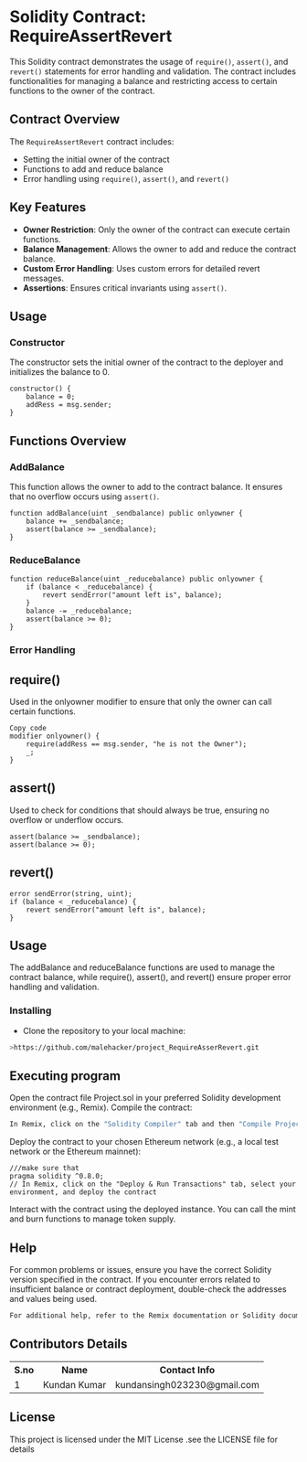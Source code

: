 # Solidity Contract: RequireAssertRevert

This Solidity contract demonstrates the usage of `require()`, `assert()`, and `revert()` statements for error handling and validation. The contract includes functionalities for managing a balance and restricting access to certain functions to the owner of the contract.

## Contract Overview

The `RequireAssertRevert` contract includes:
- Setting the initial owner of the contract
- Functions to add and reduce balance
- Error handling using `require()`, `assert()`, and `revert()`

## Key Features

- **Owner Restriction**: Only the owner of the contract can execute certain functions.
- **Balance Management**: Allows the owner to add and reduce the contract balance.
- **Custom Error Handling**: Uses custom errors for detailed revert messages.
- **Assertions**: Ensures critical invariants using `assert()`.

## Usage

### Constructor

The constructor sets the initial owner of the contract to the deployer and initializes the balance to 0.

```solidity
constructor() {
    balance = 0;
    addRess = msg.sender;
}
```

## Functions Overview

### AddBalance

This function allows the owner to add to the contract balance. It ensures that no overflow occurs using `assert()`.

```solidity
function addBalance(uint _sendbalance) public onlyowner {
    balance += _sendbalance;
    assert(balance >= _sendbalance);
}
```


### ReduceBalance
```solidity
function reduceBalance(uint _reducebalance) public onlyowner {
    if (balance < _reducebalance) {
        revert sendError("amount left is", balance);
    }
    balance -= _reducebalance;
    assert(balance >= 0);
}
```

### Error Handling
## require()
Used in the onlyowner modifier to ensure that only the owner can call certain functions.

```solidity
Copy code
modifier onlyowner() {
    require(addRess == msg.sender, "he is not the Owner");
    _;
}
```

## assert()
Used to check for conditions that should always be true, ensuring no overflow or underflow occurs.

```solidity
assert(balance >= _sendbalance);
assert(balance >= 0);
```
## revert()

```solidity
error sendError(string, uint);
if (balance < _reducebalance) {
    revert sendError("amount left is", balance);
}
```
## Usage
The addBalance and reduceBalance functions are used to manage the contract balance, while require(), assert(), and revert() ensure proper error handling and validation.


### Installing

* Clone the repository to your local machine:

```sh
>https://github.com/malehacker/project_RequireAsserRevert.git
```

## Executing program
Open the contract file Project.sol in your preferred Solidity development environment (e.g., Remix).
Compile the contract:
```sh
In Remix, click on the "Solidity Compiler" tab and then "Compile Project.sol"
```

Deploy the contract to your chosen Ethereum network (e.g., a local test network or the Ethereum mainnet):
```solidity
///make sure that
pragma solidity ^0.8.0;
// In Remix, click on the "Deploy & Run Transactions" tab, select your environment, and deploy the contract
```
Interact with the contract using the deployed instance. You can call the mint and burn functions to manage token supply.

## Help
For common problems or issues, ensure you have the correct Solidity version specified in the contract. If you encounter errors related to insufficient balance or contract deployment, double-check the addresses and values being used.

```sh
For additional help, refer to the Remix documentation or Solidity documentation
```
## Contributors Details

<table>
  <tr>
    <th>S.no </th>
    <th>Name</th>
    <th>Contact Info</th>
  </tr>
  <tr>
    <td>1</td>
    <td>Kundan Kumar</td>
    <td>kundansingh023230@gmail.com</td>
  </tr>
</table>

## License

This project is licensed under the MIT License .see the LICENSE file for details
